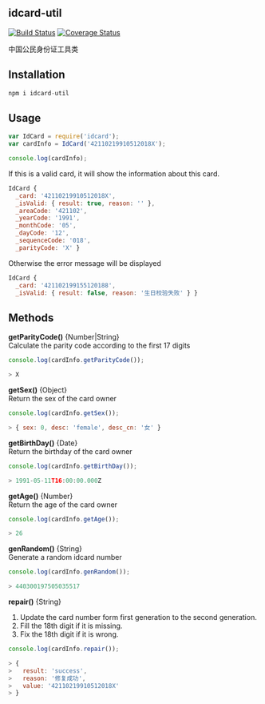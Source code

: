 ## idcard-util

[![Build Status](https://travis-ci.org/un-defined/idcard-util.svg?branch=master)](https://travis-ci.org/un-defined/idcard-util)
[![Coverage Status](https://coveralls.io/repos/github/un-defined/idcard-util/badge.svg?branch=master)](https://coveralls.io/github/un-defined/idcard-util?branch=master)

中国公民身份证工具类

## Installation

```javascript
npm i idcard-util
```

## Usage

```javascript
var IdCard = require('idcard');
var cardInfo = IdCard('42110219910512018X');

console.log(cardInfo);
```

If this is a valid card, it will show the information about this card.
```javascript
IdCard {
  _card: '42110219910512018X',
  _isValid: { result: true, reason: '' },
  _areaCode: '421102',
  _yearCode: '1991',
  _monthCode: '05',
  _dayCode: '12',
  _sequenceCode: '018',
  _parityCode: 'X' }
```

Otherwise the error message will be displayed

```javascript
IdCard {
  _card: '421102199155120188',
  _isValid: { result: false, reason: '生日校验失败' } }
```

## Methods

**getParityCode()** {Number|String}  
Calculate the parity code according to the first 17 digits

```javascript
console.log(cardInfo.getParityCode());

> X
```

**getSex()** {Object}  
Return the sex of the card owner

```javascript
console.log(cardInfo.getSex());

> { sex: 0, desc: 'female', desc_cn: '女' }
```

**getBirthDay()** {Date}  
Return the birthday of the card owner

```javascript
console.log(cardInfo.getBirthDay());

> 1991-05-11T16:00:00.000Z
```

**getAge()** {Number}  
Return the age of the card owner

```javascript
console.log(cardInfo.getAge());

> 26
```

**genRandom()** {String}  
Generate a random idcard number

```javascript
console.log(cardInfo.genRandom());

> 440300197505035517
```

**repair()** {String}  

1. Update the card number form first generation to the second generation.
2. Fill the 18th digit if it is missing.
3. Fix the 18th digit if it is wrong.

```javascript
console.log(cardInfo.repair());

> {
>   result: 'success',
>   reason: '修复成功',
>   value: '42110219910512018X'
> }
```


